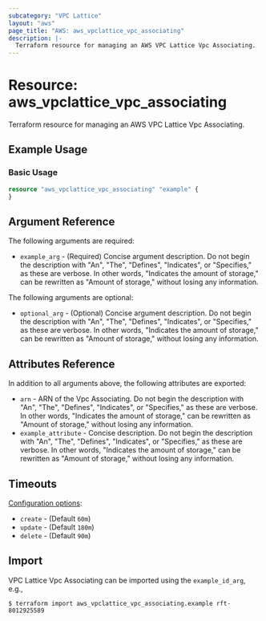 ```yaml
---
subcategory: "VPC Lattice"
layout: "aws"
page_title: "AWS: aws_vpclattice_vpc_associating"
description: |-
  Terraform resource for managing an AWS VPC Lattice Vpc Associating.
---
```


# Resource: aws_vpclattice_vpc_associating

Terraform resource for managing an AWS VPC Lattice Vpc Associating.

## Example Usage

### Basic Usage

```terraform
resource "aws_vpclattice_vpc_associating" "example" {
}
```

## Argument Reference

The following arguments are required:

* `example_arg` - (Required) Concise argument description. Do not begin the description with "An", "The", "Defines", "Indicates", or "Specifies," as these are verbose. In other words, "Indicates the amount of storage," can be rewritten as "Amount of storage," without losing any information.

The following arguments are optional:

* `optional_arg` - (Optional) Concise argument description. Do not begin the description with "An", "The", "Defines", "Indicates", or "Specifies," as these are verbose. In other words, "Indicates the amount of storage," can be rewritten as "Amount of storage," without losing any information.

## Attributes Reference

In addition to all arguments above, the following attributes are exported:

* `arn` - ARN of the Vpc Associating. Do not begin the description with "An", "The", "Defines", "Indicates", or "Specifies," as these are verbose. In other words, "Indicates the amount of storage," can be rewritten as "Amount of storage," without losing any information.
* `example_attribute` - Concise description. Do not begin the description with "An", "The", "Defines", "Indicates", or "Specifies," as these are verbose. In other words, "Indicates the amount of storage," can be rewritten as "Amount of storage," without losing any information.

## Timeouts

[Configuration options](https://developer.hashicorp.com/terraform/language/resources/syntax#operation-timeouts):

* `create` - (Default `60m`)
* `update` - (Default `180m`)
* `delete` - (Default `90m`)

## Import

VPC Lattice Vpc Associating can be imported using the `example_id_arg`, e.g.,

```
$ terraform import aws_vpclattice_vpc_associating.example rft-8012925589
```

